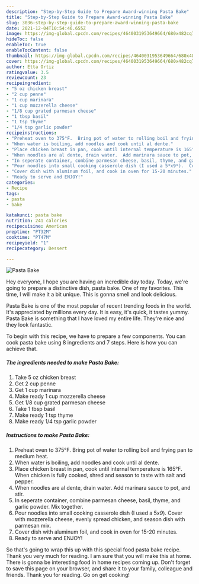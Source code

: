 ```yaml
---
description: "Step-by-Step Guide to Prepare Award-winning Pasta Bake"
title: "Step-by-Step Guide to Prepare Award-winning Pasta Bake"
slug: 3036-step-by-step-guide-to-prepare-award-winning-pasta-bake
date: 2021-12-04T10:54:46.655Z
image: https://img-global.cpcdn.com/recipes/4640031953649664/680x482cq70/pasta-bake-recipe-main-photo.jpg
hideToc: false
enableToc: true
enableTocContent: false
thumbnail: https://img-global.cpcdn.com/recipes/4640031953649664/680x482cq70/pasta-bake-recipe-main-photo.jpg
cover: https://img-global.cpcdn.com/recipes/4640031953649664/680x482cq70/pasta-bake-recipe-main-photo.jpg
author: Etta Ortiz
ratingvalue: 3.5
reviewcount: 23
recipeingredient:
- "5 oz chicken breast"
- "2 cup penne"
- "1 cup marinara"
- "1 cup mozzerella cheese"
- "1/8 cup grated parmesan cheese"
- "1 tbsp basil"
- "1 tsp thyme"
- "1/4 tsp garlic powder"
recipeinstructions:
- "Preheat oven to 375°F.  Bring pot of water to rolling boil and frying pan to medium heat."
- "When water is boiling, add noodles and cook until al dente."
- "Place chicken breast in pan, cook until internal temperature is 165°F.  When chicken is fully cooked, shred and season to taste with salt and pepper."
- "When noodles are al dente, drain water.  Add marinara sauce to pot, and stir."
- "In seperate container, combine parmesan cheese, basil, thyme, and garlic powder.  Mix together."
- "Pour noodles into small cooking casserole dish (I used a 5*x9*).  Cover with mozzerella cheese, evenly spread chicken, and season dish with parmesan mix."
- "Cover dish with aluminum foil, and cook in oven for 15-20 minutes."
- "Ready to serve and ENJOY!"
categories:
- Recipe
tags:
- pasta
- bake

katakunci: pasta bake 
nutrition: 241 calories
recipecuisine: American
preptime: "PT32M"
cooktime: "PT47M"
recipeyield: "1"
recipecategory: Dessert

---
```



![Pasta Bake](https://img-global.cpcdn.com/recipes/4640031953649664/680x482cq70/pasta-bake-recipe-main-photo.jpg)

Hey everyone, I hope you are having an incredible day today. Today, we're going to prepare a distinctive dish, pasta bake. One of my favorites. This time, I will make it a bit unique. This is gonna smell and look delicious.

Pasta Bake is one of the most popular of recent trending foods in the world. It's appreciated by millions every day. It is easy, it's quick, it tastes yummy. Pasta Bake is something that I have loved my entire life. They're nice and they look fantastic.




To begin with this recipe, we have to prepare a few components. You can cook pasta bake using 8 ingredients and 7 steps. Here is how you can achieve that.

<!--inarticleads1-->

##### The ingredients needed to make Pasta Bake:

1. Take 5 oz chicken breast
1. Get 2 cup penne
1. Get 1 cup marinara
1. Make ready 1 cup mozzerella cheese
1. Get 1/8 cup grated parmesan cheese
1. Take 1 tbsp basil
1. Make ready 1 tsp thyme
1. Make ready 1/4 tsp garlic powder




<!--inarticleads2-->

##### Instructions to make Pasta Bake:

1. Preheat oven to 375°F.  Bring pot of water to rolling boil and frying pan to medium heat.
1. When water is boiling, add noodles and cook until al dente.
1. Place chicken breast in pan, cook until internal temperature is 165°F.  When chicken is fully cooked, shred and season to taste with salt and pepper.
1. When noodles are al dente, drain water.  Add marinara sauce to pot, and stir.
1. In seperate container, combine parmesan cheese, basil, thyme, and garlic powder.  Mix together.
1. Pour noodles into small cooking casserole dish (I used a 5*x9*).  Cover with mozzerella cheese, evenly spread chicken, and season dish with parmesan mix.
1. Cover dish with aluminum foil, and cook in oven for 15-20 minutes.
1. Ready to serve and ENJOY!



So that's going to wrap this up with this special food pasta bake recipe. Thank you very much for reading. I am sure that you will make this at home. There is gonna be interesting food in home recipes coming up. Don't forget to save this page on your browser, and share it to your family, colleague and friends. Thank you for reading. Go on get cooking!
